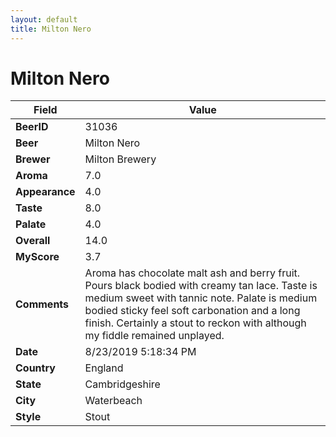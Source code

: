 ```yaml
---
layout: default
title: Milton Nero
---
```


# Milton Nero

| Field         | Value     |
|---------------|-----------|
| **BeerID** | 31036 |
| **Beer** | Milton Nero |
| **Brewer** | Milton Brewery |
| **Aroma** | 7.0 |
| **Appearance** | 4.0 |
| **Taste** | 8.0 |
| **Palate** | 4.0 |
| **Overall** | 14.0 |
| **MyScore** | 3.7 |
| **Comments** | Aroma has chocolate malt ash and berry fruit. Pours black bodied with creamy tan lace. Taste is medium sweet with tannic note. Palate is medium bodied sticky feel soft carbonation and a long finish. Certainly a stout to reckon with although my fiddle remained unplayed. |
| **Date** | 8/23/2019 5:18:34 PM |
| **Country** | England |
| **State** | Cambridgeshire |
| **City** | Waterbeach |
| **Style** | Stout |
